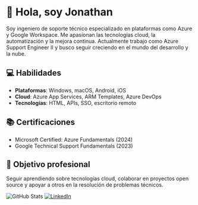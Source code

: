 # 👋 Hola, soy Jonathan

Soy ingeniero de soporte técnico especializado en plataformas como Azure y Google Workspace. Me apasionan las tecnologías cloud, la automatización y la mejora continua. Actualmente trabajo como Azure Support Engineer II y busco seguir creciendo en el mundo del desarrollo y la nube.

## 💻 Habilidades
- **Plataformas**: Windows, macOS, Android, iOS
- **Cloud**: Azure App Services, ARM Templates, Azure DevOps
- **Tecnologías**: HTML, APIs, SSO, escritorio remoto

## 📚 Certificaciones
- Microsoft Certified: Azure Fundamentals (2024)
- Google Technical Support Fundamentals (2023)

## 🎯 Objetivo profesional
Seguir aprendiendo sobre tecnologías cloud, colaborar en proyectos open source y apoyar a otros en la resolución de problemas técnicos.

![GitHub Stats](https://github-readme-stats.vercel.app/api?username=JhonyRider&show_icons=true&theme=default)
[![LinkedIn](https://img.shields.io/badge/LinkedIn-blue?logo=linkedin)](https://linkedin.com/in/jonathan-alberto-gonzalez-alonzo-1847a4105)

